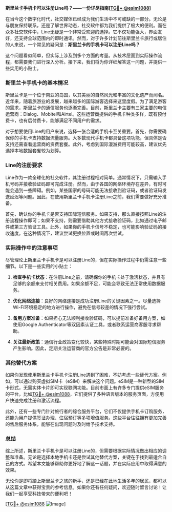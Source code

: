 **斯里兰卡手机卡可以注册Line吗？——一份详尽指南[[TG💪+ @esim1088](https://t.me/s/esim1088)]**

在当今这个数字化时代，社交媒体已经成为我们生活中不可或缺的一部分。无论是与朋友保持联系，还是了解世界动态，社交软件都为我们提供了极大的便利。而在众多社交软件中，Line无疑是一个非常受欢迎的选择。它不仅功能强大，界面友好，还支持全球范围内的即时通讯。然而，对于许多计划前往斯里兰卡旅行或居住的人来说，一个常见的疑问是：**斯里兰卡的手机卡可以注册Line吗？**

这个问题看似简单，但实际上涉及到多个方面的考量。从技术层面到实际操作流程，都需要我们进行深入分析。接下来，我们将为你详细解答这一问题，并提供一些实用的小贴士。

### 斯里兰卡手机卡的基本情况

斯里兰卡是一个位于南亚的岛国，以其美丽的自然风光和丰富的文化遗产而闻名。近年来，随着旅游业的发展，越来越多的国际游客选择来这里度假。为了满足游客的需求，斯里兰卡的通信服务也逐渐完善。目前，斯里兰卡主要有三家主要的电信运营商：Dialog、Mobitel和Airtel。这些运营商提供的手机卡种类多样，既有预付费卡，也有后付费卡，能够满足不同用户的需求。

对于想要使用Line的用户来说，选择一张合适的手机卡至关重要。首先，你需要确保你的手机卡支持数据流量服务。大多数现代手机卡都具备这项功能，但具体是否支持还需查看运营商的资费套餐。此外，考虑到国际漫游费用可能较高，建议优先选择本地数据套餐较为划算。

### Line的注册要求

Line作为一款全球化的社交软件，其注册过程相对简单。通常情况下，只需输入手机号码并接收验证码即可完成注册。然而，由于各国的网络环境存在差异，有时可能会遇到一些障碍。例如，某些国家的号码可能无法接收到验证码，或者验证码发送延迟等问题。因此，在使用斯里兰卡手机卡注册Line之前，我们需要做好充分准备。

首先，确认你的手机卡是否支持国际短信服务。如果支持，那么直接按照Line的注册流程操作即可；如果不支持，则需要借助其他方式接收验证码，比如通过电子邮件或第三方验证工具。此外，如果你的手机卡信号不稳定，也可能影响验证码的接收速度。在这种情况下，建议尝试更换位置或时间再次尝试。

### 实际操作中的注意事项

尽管理论上斯里兰卡手机卡是可以注册Line的，但在实际操作过程中仍需注意一些细节。以下是一些实用的小贴士：

1. **检查手机卡状态**：在注册Line之前，请确保你的手机卡处于激活状态，并且有足够的余额来支付相关费用。如果余额不足，可能会导致无法正常使用数据服务。

2. **优化网络连接**：良好的网络连接是成功注册Line的关键因素之一。尽量选择Wi-Fi环境稳定的地方进行操作，避免在信号较差的情况下强行尝试。

3. **备用方案准备**：如果担心无法顺利接收验证码，可以提前准备好备用方案，如使用Google Authenticator等双因素认证工具，或者联系运营商客服寻求帮助。

4. **关注最新政策**：通信行业政策变化较快，某些特殊时期可能会对国际短信服务产生影响。因此，定期关注运营商的官方公告是非常必要的。

### 其他替代方案

如果你发现使用斯里兰卡手机卡注册Line遇到了困难，不妨考虑一些替代方案。例如，可以通过购买虚拟SIM卡（eSIM）来解决这个问题。eSIM是一种新型的SIM卡形式，无需实体卡片即可实现联网功能。目前市面上有许多专门提供eSIM服务的平台，比如[TG💪+ @esim1088](https://t.me/s/esim1088)，它们提供了多种语言版本的服务页面，方便用户快速完成注册和激活流程。

此外，还有一些专门针对旅行者的综合服务平台，它们不仅提供手机卡订购服务，还能为用户提供签证办理、住宿预订等多项增值服务。这些平台往往拥有更加完善的售后服务体系，能够在出现问题时及时给予技术支持。

### 总结

综上所述，斯里兰卡手机卡是可以注册Line的，但需要根据实际情况做出相应的调整和准备。无论是选择本地手机卡还是尝试其他替代方案，关键在于找到最适合自己的方式。希望本文能够帮助你更好地了解这一话题，并在实际应用中取得满意的效果。

无论你是即将踏上斯里兰卡之旅的新手，还是已经在此地生活多年的居民，都可以从这篇文章中获得宝贵的参考信息。如果你还有任何疑问，欢迎随时留言讨论！让我们一起享受科技带来的便利吧！

[[TG💪+ @esim1088](https://t.me/s/esim1088) ![Image](https://i.postimg.cc/4NQfJmqS/Snipaste-2025-05-13-00-14-12.png)]